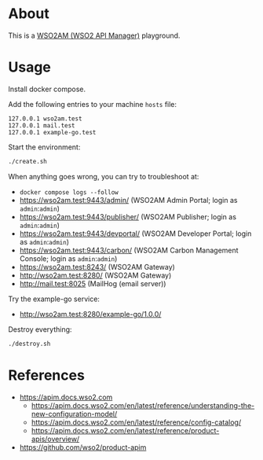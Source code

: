 # About

This is a [WSO2AM (WSO2 API Manager)](https://wso2.com/api-manager/) playground.

# Usage

Install docker compose.

Add the following entries to your machine `hosts` file:

```
127.0.0.1 wso2am.test
127.0.0.1 mail.test
127.0.0.1 example-go.test
```

Start the environment:

```bash
./create.sh
```

When anything goes wrong, you can try to troubleshoot at:

* `docker compose logs --follow`
* https://wso2am.test:9443/admin/ (WSO2AM Admin Portal; login as `admin`:`admin`)
* https://wso2am.test:9443/publisher/ (WSO2AM Publisher; login as `admin`:`admin`)
* https://wso2am.test:9443/devportal/ (WSO2AM Developer Portal; login as `admin`:`admin`)
* https://wso2am.test:9443/carbon/ (WSO2AM Carbon Management Console; login as `admin`:`admin`)
* https://wso2am.test:8243/ (WSO2AM Gateway)
* http://wso2am.test:8280/ (WSO2AM Gateway)
* http://mail.test:8025 (MailHog (email server))

Try the example-go service:

* http://wso2am.test:8280/example-go/1.0.0/

Destroy everything:

```bash
./destroy.sh
```

# References

* https://apim.docs.wso2.com
  * https://apim.docs.wso2.com/en/latest/reference/understanding-the-new-configuration-model/
  * https://apim.docs.wso2.com/en/latest/reference/config-catalog/
  * https://apim.docs.wso2.com/en/latest/reference/product-apis/overview/
* https://github.com/wso2/product-apim
